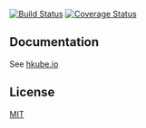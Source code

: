 [![Build Status](https://travis-ci.org/kube-HPC/pipeline-driver-queue.svg?branch=master)](https://travis-ci.org/kube-HPC/pipeline-driver-queue)
[![Coverage Status](https://coveralls.io/repos/github/kube-HPC/pipeline-driver-queue/badge.svg?branch=master)](https://coveralls.io/github/kube-HPC/pipeline-driver-queue?branch=master)

## Documentation

See [hkube.io](http://hkube.io/)

## License

  [MIT](LICENSE)

